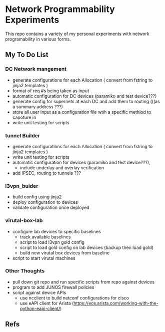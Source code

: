 # Network Programmability Experiments
This repo contains a variety of my personal experiments with network programability in various forms. 

## My To Do List

### DC Network mangement 
- generate configurations for each Allocation ( convert from fstring to jinja2 templates )
- format of req #s being taken as input
- automatic configuration for DC devices (paramiko and test device???)
- generate config for supernets at each DC and add them to routing (((as a summary address ???)
- store all user input as a configuration file wtih a specific methiod to capoture in
- write unit testing for scripts  

### tunnel Builder
- generate configurations for each Allocation ( convert from fstring to jinja2 templates )
- write unit testing for scripts  
- automatic configuration for devices (paramiko and test device???), 
  - include underlay and overlay verification
- add IPSEC, routing to tunnels ??? 

### l3vpn_buider
- build config using jinja2
- deploy configuration to devices
- validate configuration once deployed

### virutal-box-lab
- configure lab devices to specific baselines
  - track available baselines
  - script to load l3vpn gold config 
  - script to load gold config on lab devices (backup then load gold)
  - build new virutal box devices from baseline
- script to start virutal machines


### Other Thoughts
- pull down git repo and run specific scripts from repo against devices 
- program to add JUNOS firewall policies 
- script against device APIs 
  - use ncclient to build netconf configurations for cisco
  - use eAPI client for Arista (https://eos.arista.com/working-with-the-python-eapi-client/)

## Refs

